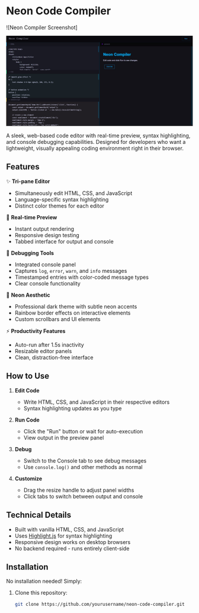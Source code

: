 # Neon Code Compiler

![Neon Compiler Screenshot]

![image alt](https://github.com/dhuv03/Neon-Compiler/blob/20d6a352552c537eb892f4f2e5701fc756e2830a/Screenshot%202025-06-04%20152620.jpg)

A sleek, web-based code editor with real-time preview, syntax highlighting, and console debugging capabilities. Designed for developers who want a lightweight, visually appealing coding environment right in their browser.

## Features

✨ **Tri-pane Editor**  
- Simultaneously edit HTML, CSS, and JavaScript  
- Language-specific syntax highlighting  
- Distinct color themes for each editor  

🚀 **Real-time Preview**  
- Instant output rendering  
- Responsive design testing  
- Tabbed interface for output and console  

🐞 **Debugging Tools**  
- Integrated console panel  
- Captures `log`, `error`, `warn`, and `info` messages  
- Timestamped entries with color-coded message types  
- Clear console functionality  

🎨 **Neon Aesthetic**  
- Professional dark theme with subtle neon accents  
- Rainbow border effects on interactive elements  
- Custom scrollbars and UI elements  

⚡ **Productivity Features**  
- Auto-run after 1.5s inactivity  
- Resizable editor panels  
- Clean, distraction-free interface  

## How to Use

1. **Edit Code**  
   - Write HTML, CSS, and JavaScript in their respective editors  
   - Syntax highlighting updates as you type  

2. **Run Code**  
   - Click the "Run" button or wait for auto-execution  
   - View output in the preview panel  

3. **Debug**  
   - Switch to the Console tab to see debug messages  
   - Use `console.log()` and other methods as normal  

4. **Customize**  
   - Drag the resize handle to adjust panel widths  
   - Click tabs to switch between output and console  

## Technical Details

- Built with vanilla HTML, CSS, and JavaScript  
- Uses [Highlight.js](https://highlightjs.org/) for syntax highlighting  
- Responsive design works on desktop browsers  
- No backend required - runs entirely client-side  

## Installation

No installation needed! Simply:

1. Clone this repository:
   ```bash
   git clone https://github.com/yourusername/neon-code-compiler.git
